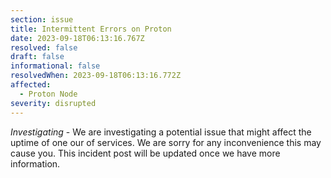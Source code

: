 ```yaml
---
section: issue
title: Intermittent Errors on Proton
date: 2023-09-18T06:13:16.767Z
resolved: false
draft: false
informational: false
resolvedWhen: 2023-09-18T06:13:16.772Z
affected:
  - Proton Node
severity: disrupted
---
```

*Investigating* - We are investigating a potential issue that might affect the uptime of one our of services. We are sorry for any inconvenience this may cause you. This incident post will be updated once we have more information.